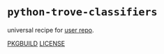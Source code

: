 # `python-trove-classifiers`

universal recipe for [user repo](../themartiancompany/ur).

[PKGBUILD](PKGBUILD)
[LICENSE](COPYING)
